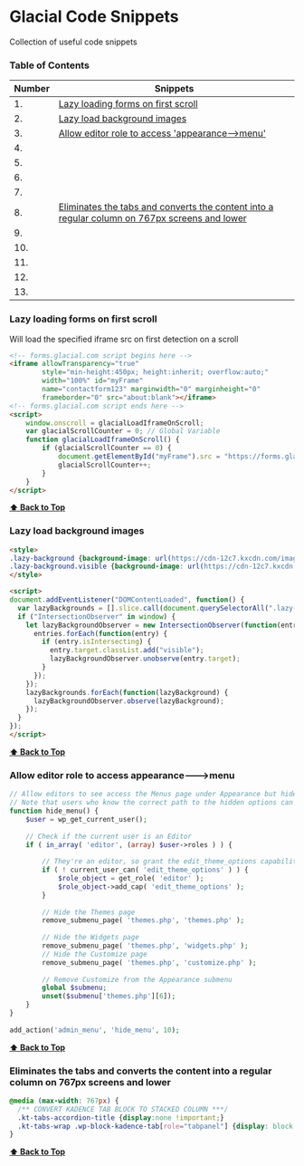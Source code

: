 # Glacial Code Snippets

Collection of useful code snippets

### Table of Contents
| Number | Snippets |
|------- | --------- |
|1. | [Lazy loading forms on first scroll](#Lazy-loading-forms-on-first-scroll) |
|2. | [Lazy load background images](#Lazy-load-background-images) |
|3. | [Allow editor role to access 'appearance-->menu'](#Allow-editor-role-to-access-appearance---menu) |
|4. |
|5. |
|6. |
|7. |
|8. | [Eliminates the tabs and converts the content into a regular column on 767px screens and lower](#Eliminates-the-tabs-and-converts-the-content-into-a-regular-column-on-767px-screens-and-lower) |
|9. |
|10. |
|11. |
|12. |
|13. |


### Lazy loading forms on first scroll
Will load the specified iframe src on first detection on a scroll
```html
<!-- forms.glacial.com script begins here -->
<iframe allowTransparency="true" 
        style="min-height:450px; height:inherit; overflow:auto;" 
        width="100%" id="myFrame"
        name="contactform123" marginwidth="0" marginheight="0" 
        frameborder="0" src="about:blank"></iframe>
<!-- forms.glacial.com script ends here -->
<script>
    window.onscroll = glacialLoadIframeOnScroll;
    var glacialScrollCounter = 0; // Global Variable
    function glacialLoadIframeOnScroll() {
        if (glacialScrollCounter == 0) {
            document.getElementById("myFrame").src = "https://forms.glacial.com/my-contact-form-FORMIDNUMBER.html";
            glacialScrollCounter++;
        }
    }
</script>
```
**[⬆ Back to Top](#table-of-contents)**

### Lazy load background images
```html
<style>
.lazy-background {background-image: url(https://cdn-12c7.kxcdn.com/images/golasik_net/ph.jpg); /* Placeholder image */}
.lazy-background.visible {background-image: url(https://cdn-12c7.kxcdn.com/images/golasik_net/Tony-Simmons_lowres.jpg);}
</style>

<script>
document.addEventListener("DOMContentLoaded", function() {
  var lazyBackgrounds = [].slice.call(document.querySelectorAll(".lazy-background"));
  if ("IntersectionObserver" in window) {
    let lazyBackgroundObserver = new IntersectionObserver(function(entries, observer) {
      entries.forEach(function(entry) {
        if (entry.isIntersecting) {
          entry.target.classList.add("visible");
          lazyBackgroundObserver.unobserve(entry.target);
        }
      });
    });
    lazyBackgrounds.forEach(function(lazyBackground) {
      lazyBackgroundObserver.observe(lazyBackground);
    });
  }
});
</script>
```
**[⬆ Back to Top](#table-of-contents)**

### Allow editor role to access appearance--->menu
```php
// Allow editors to see access the Menus page under Appearance but hide other options
// Note that users who know the correct path to the hidden options can still access them
function hide_menu() {
 	$user = wp_get_current_user();
	
	// Check if the current user is an Editor
	if ( in_array( 'editor', (array) $user->roles ) ) {
		
		// They're an editor, so grant the edit_theme_options capability if they don't have it
		if ( ! current_user_can( 'edit_theme_options' ) ) {
			$role_object = get_role( 'editor' );
			$role_object->add_cap( 'edit_theme_options' );
		}
		
		// Hide the Themes page
	    remove_submenu_page( 'themes.php', 'themes.php' );
 
	    // Hide the Widgets page
	    remove_submenu_page( 'themes.php', 'widgets.php' );
	    // Hide the Customize page
	    remove_submenu_page( 'themes.php', 'customize.php' );
 
	    // Remove Customize from the Appearance submenu
	    global $submenu;
	    unset($submenu['themes.php'][6]);
	}
}
 
add_action('admin_menu', 'hide_menu', 10);
```
**[⬆ Back to Top](#table-of-contents)**




### Eliminates the tabs and converts the content into a regular column on 767px screens and lower
```css
@media (max-width: 767px) {
  /** CONVERT KADENCE TAB BLOCK TO STACKED COLUMN ***/
  .kt-tabs-accordion-title {display:none !important;}
  .kt-tabs-wrap .wp-block-kadence-tab[role="tabpanel"] {display: block !important;}
}
```

**[⬆ Back to Top](#table-of-contents)**

